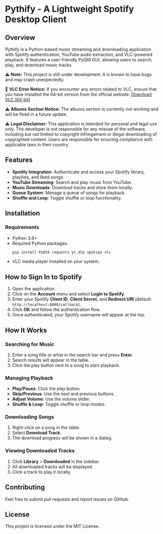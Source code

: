 # Pythify - A Lightweight Spotify Desktop Client

## Overview
Pythify is a Python-based music streaming and downloading application with Spotify authentication, YouTube audio extraction, and VLC-powered playback. It features a user-friendly PyQt6 GUI, allowing users to search, play, and download music tracks.

⚠ **Note:** This project is still under development. It is known to have bugs and may crash unexpectedly.

🚨 **VLC Error Notice:** If you encounter any errors related to VLC, ensure that you have installed the 64-bit version from the official website: [Download VLC (64-bit)](https://www.videolan.org/vlc/)

⚠ **Albums Section Notice:** The albums section is currently not working and will be fixed in a future update.

⚠ **Legal Disclaimer:** This application is intended for personal and legal use only. The developer is not responsible for any misuse of the software, including but not limited to copyright infringement or illegal downloading of copyrighted content. Users are responsible for ensuring compliance with applicable laws in their country.

## Features
- **Spotify Integration**: Authenticate and access your Spotify library, playlists, and liked songs.
- **YouTube Streaming**: Search and play music from YouTube.
- **Music Downloads**: Download tracks and store them locally.
- **Queue System**: Manage a queue of songs for playback.
- **Shuffle and Loop**: Toggle shuffle or loop functionality.


## Installation
### Requirements
- Python 3.8+
- Required Python packages:
  ```sh
  pip install PyQt6 requests yt_dlp spotipy vlc
  ```
- VLC media player installed on your system.

## How to Sign In to Spotify
1. Open the application.
2. Click on the **Account** menu and select **Login to Spotify**.
3. Enter your Spotify **Client ID**, **Client Secret**, and **Redirect URI** (default: `http://localhost:8888/callback`).
4. Click **OK** and follow the authentication flow.
5. Once authenticated, your Spotify username will appear at the top.

## How It Works
### Searching for Music
1. Enter a song title or artist in the search bar and press **Enter**.
2. Search results will appear in the table.
3. Click the play button next to a song to start playback.

### Managing Playback
- **Play/Pause**: Click the play button.
- **Skip/Previous**: Use the next and previous buttons.
- **Adjust Volume**: Use the volume slider.
- **Shuffle & Loop**: Toggle shuffle or loop modes.

### Downloading Songs
1. Right-click on a song in the table.
2. Select **Download Track**.
3. The download progress will be shown in a dialog.

### Viewing Downloaded Tracks
1. Click **Library** > **Downloaded** in the sidebar.
2. All downloaded tracks will be displayed.
3. Click a track to play it locally.

## Contributing
Feel free to submit pull requests and report issues on GitHub.

## License
This project is licensed under the MIT License.

